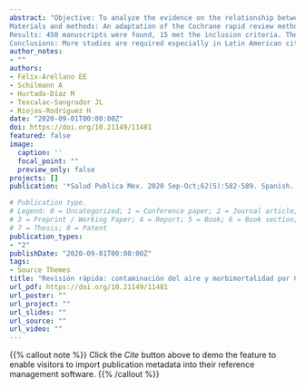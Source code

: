 ```yaml
---
abstract: "Objective: To analyze the evidence on the relationship between air pollution and an increased risk of morbidity and mortality from Covid-19.
Materials and methods: An adaptation of the Cochrane rapid review methodology was used. The search was performed in PubMed and MedRxiv and was limited until April 28 and 26, respectively. The titles and abstracts were reviewed by five researchers who, in turn, reviewed the full texts of the final selection.
Results: 450 manuscripts were found, 15 met the inclusion criteria. The evidence reports that the incidence and risk of morbidity and mortality from Covid-19 increase with chronic and acute exposure to air pollution, particularly to particulate matter (PM2.5, P M10) and nitrogen dioxide.
Conclusions: More studies are required especially in Latin American cities. It is necessary to strengthen the recommendations in cities with higher levels of pollutants and to reduce their emissions."
author_notes:
- ""
authors: 
- Félix-Arellano EE
- Schilmann A
- Hurtado-Díaz M
- Texcalac-Sangrador JL
- Riojas-Rodríguez H
date: "2020-09-01T00:00:00Z"
doi: https://doi.org/10.21149/11481
featured: false
image:
  caption: ''
  focal_point: ""
  preview_only: false
projects: []
publication: '*Salud Publica Mex. 2020 Sep-Oct;62(5):582-589. Spanish. PMID: 32526820.*'

# Publication type.
# Legend: 0 = Uncategorized; 1 = Conference paper; 2 = Journal article;
# 3 = Preprint / Working Paper; 4 = Report; 5 = Book; 6 = Book section;
# 7 = Thesis; 8 = Patent
publication_types:
- "2"
publishDate: "2020-09-01T00:00:00Z"
tags:
- Source Themes
title: "Revisión rápida: contaminación del aire y morbimortalidad por Covid-19"
url_pdf: https://doi.org/10.21149/11481
url_poster: ""
url_project: ""
url_slides: ""
url_source: ""
url_video: ""
---
```


{{% callout note %}}
Click the *Cite* button above to demo the feature to enable visitors to import publication metadata into their reference management software.
{{% /callout %}}
